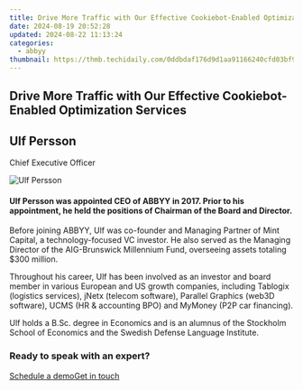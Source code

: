 ```yaml
---
title: Drive More Traffic with Our Effective Cookiebot-Enabled Optimization Services
date: 2024-08-19 20:52:28
updated: 2024-08-22 11:13:24
categories:
  - abbyy
thumbnail: https://thmb.techidaily.com/0ddbdaf176d9d1aa91166240cfd03bf943a91fbfa4f363395d9aad8fd48b5e85.jpg
---
```


## Drive More Traffic with Our Effective Cookiebot-Enabled Optimization Services

## Ulf Persson

Chief Executive Officer

![Ulf Persson](https://content.abbyy.com/-/media/project/abbyy/abbyy/company/management/headshots/cards-headshots/1486x836-ulf-persson.jpg?h=836&iar=0&w=1486)

#### Ulf Persson was appointed CEO of ABBYY in 2017\. Prior to his appointment, he held the positions of Chairman of the Board and Director.

Before joining ABBYY, Ulf was co-founder and Managing Partner of Mint Capital, a technology-focused VC investor. He also served as the Managing Director of the AIG-Brunswick Millennium Fund, overseeing assets totaling $300 million.

Throughout his career, Ulf has been involved as an investor and board member in various European and US growth companies, including Tablogix (logistics services), jNetx (telecom software), Parallel Graphics (web3D software), UCMS (HR & accounting BPO) and MyMoney (P2P car financing).

Ulf holds a B.Sc. degree in Economics and is an alumnus of the Stockholm School of Economics and the Swedish Defense Language Institute.

### Ready to speak with an expert?

[Schedule a demo](https://tools.techidaily.com/abbyy/products/)[Get in touch](https://tools.techidaily.com/abbyy/products/)

<ins class="adsbygoogle"
     style="display:block"
     data-ad-format="autorelaxed"
     data-ad-client="ca-pub-7571918770474297"
     data-ad-slot="1223367746"></ins>



<ins class="adsbygoogle"
     style="display:block"
     data-ad-client="ca-pub-7571918770474297"
     data-ad-slot="8358498916"
     data-ad-format="auto"
     data-full-width-responsive="true"></ins>
